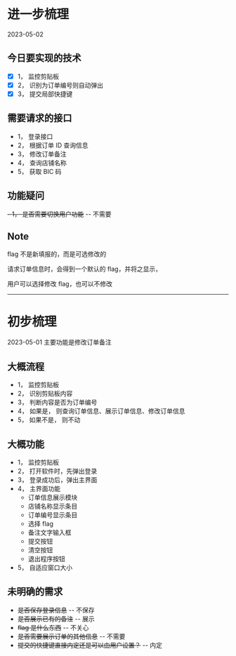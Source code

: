# 进一步梳理
2023-05-02

## 今日要实现的技术
- [x] 1， 监控剪贴板
- [x] 2， 识别为订单编号则自动弹出
- [x] 3， 提交局部快捷键

## 需要请求的接口
- 1， 登录接口
- 2， 根据订单 ID 查询信息
- 3， 修改订单备注
- 4， 查询店铺名称
- 5， 获取 BIC 码

## 功能疑问
~~- 1， 是否需要切换用户功能~~ -- 不需要

## Note

flag 不是新填报的，而是可选修改的

请求订单信息时，会得到一个默认的 flag，并将之显示，

用户可以选择修改 flag，也可以不修改

---

# 初步梳理
2023-05-01
主要功能是修改订单备注

## 大概流程
- 1， 监控剪贴板
- 2， 识别剪贴板内容
- 3， 判断内容是否为订单编号
- 4， 如果是， 则查询订单信息、展示订单信息、修改订单信息
- 5， 如果不是， 则不动

## 大概功能
- 1， 监控剪贴板
- 2， 打开软件时，先弹出登录
- 3， 登录成功后，弹出主界面
- 4， 主界面功能
    - 订单信息展示模块
    - 店铺名称显示条目
    - 订单编号显示条目
    - 选择 flag
    - 备注文字输入框
    - 提交按钮
    - 清空按钮
    - 退出程序按钮
- 5， 自适应窗口大小

## 未明确的需求
- ~~是否保存登录信息~~  -- 不保存
- ~~是否展示已有的备注~~  -- 展示
- ~~flag 是什么东西~~  --  不关心
- ~~是否需要展示订单的其他信息~~ -- 不需要
- ~~提交的快捷键直接内定还是可以由用户设置？~~ -- 内定
